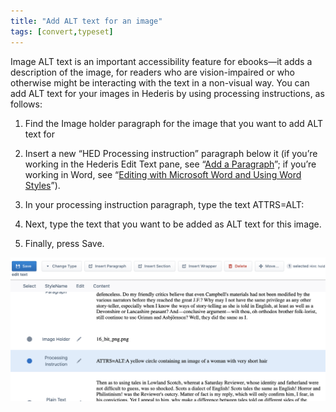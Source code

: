 ```yaml
---
title: "Add ALT text for an image"
tags: [convert,typeset]
---
```

 
<html><body><section data-type="appendix" class="hsecappendix" data-hederis-type="hsecappendix" id="image-alt-text" data-pi-attrs="id: image-alt-text; data-tags: convert,typeset;" role="doc-appendix" data-tags="convert,typeset" data-author-name=" " data-book-title=" " title="Add ALT text for an image"><p class="hblkp" data-hederis-type="hblkp" id="pot2Es4DC">Image ALT text is an important accessibility feature for ebooks&#8212;it adds a description of the image, for readers who are vision-impaired or who otherwise might be interacting with the text in a non-visual way. You can add ALT text for your images in Hederis by using processing instructions, as follows:</p><ol class="hwprnumlist" data-hederis-type="hwprnumlist" id="pi360pj14"><li class="hblkoli" data-hederis-type="hblkoli" id="liTEILhTHo"><p class="hblkoli" data-hederis-type="hblklip" id="pqCajLh5z">Find the Image holder paragraph for the image that you want to add ALT text for</p></li><li class="hblkoli" data-hederis-type="hblkoli" id="liO5hoBkG6"><p class="hblkoli" data-hederis-type="hblklip" id="pNChg72lg">Insert a new &#8220;HED Processing instruction&#8221; paragraph below it (if you&#8217;re working in the Hederis Edit Text pane, see &#8220;<a href="{% link _docs/add-a-paragraph.md %}" class="hspana" data-hederis-type="hspana" id="p6jzcQQeO">Add a Paragraph</a>&#8221;; if you&#8217;re working in Word, see &#8220;<a href="{% link _docs/fine-tune-styles.md %}" class="hspana" data-hederis-type="hspana" id="pIee2bHhf">Editing with Microsoft Word and Using Word Styles</a>&#8221;).</p></li><li class="hblkoli" data-hederis-type="hblkoli" id="liJ74vv3UX"><p class="hblkoli" data-hederis-type="hblklip" id="p9p2lKHtc">In your processing instruction paragraph, type the text ATTRS=ALT:</p></li><li class="hblkoli" data-hederis-type="hblkoli" id="liObVfdKqZ"><p class="hblkoli" data-hederis-type="hblklip" id="pMqQLOS0d">Next, type the text that you want to be added as ALT text for this image.</p></li><li class="hblkoli" data-hederis-type="hblkoli" id="liHHkAoxEI"><p class="hblkoli" data-hederis-type="hblklip" id="psGCkGuzS">Finally, press Save.</p></li></ol><img data-hederis-type="hblkimg" class="hblkimg" id="p4d7fJNdq" src="/images/imagealt.png" data-img-src="/images/imagealt.png"/></section></body></html>
